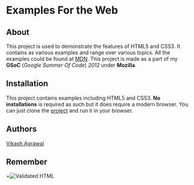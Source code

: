 Examples For the Web
====================

About
-----

This project is used to demonstrate the features of HTML5 and CSS3. It contains as various examples and range over various topics.
All the examples could be found at [MDN](https://developer.mozilla.org/).
This project is made as a part of my __GSoC__ (_Google_ _Summer_ _Of_ _Code_) _2012_ under __Mozilla__.


Installation
------------

This project contains examples including HTML5 and CSS3. __No__ __installations__ is required as such but it does require a modern browser.
You can just clone the [project](https://github.com/ivikash/Examples-for-the-web.git) and run it in your browser. 
 
Authors
-------

[Vikash Agrawal](mailto:vikashagrawal1990@gmail.com>)


Remember
-------- 

+![Validated HTML](https://github.com/ivikash/Examples-for-the-web/blob/master/img/invalid.png)
